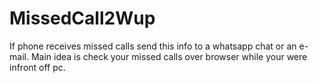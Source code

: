# MissedCall2Wup

If phone receives missed calls send this info to a whatsapp chat or an e-mail. Main idea is check your missed calls over browser while your were infront off pc. 

